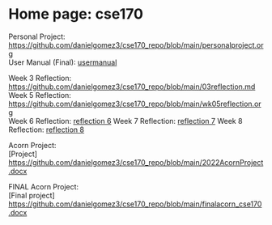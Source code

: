 # Home page: cse170  

Personal Project: <https://github.com/danielgomez3/cse170_repo/blob/main/personalproject.org>  
User Manual (Final): [usermanual](./finalusermanual_cse180.org)

Week 3 Reflection: <https://github.com/danielgomez3/cse170_repo/blob/main/03reflection.md>  
Week 5 Reflection: <https://github.com/danielgomez3/cse170_repo/blob/main/wk05reflection.org>  
Week 6 Reflection:
[reflection 6](./week6_reflection.org)
Week 7 Reflection:
[reflection 7](./wk07reflection_cse170.org)
Week 8 Reflection: 
[reflection 8](./wk08reflection_cse170.org)

Acorn Project:  
[Project]  
 <https://github.com/danielgomez3/cse170_repo/blob/main/2022AcornProject.docx>   

FINAL Acorn Project:  
[Final project] <https://github.com/danielgomez3/cse170_repo/blob/main/finalacorn_cse170.docx>  
